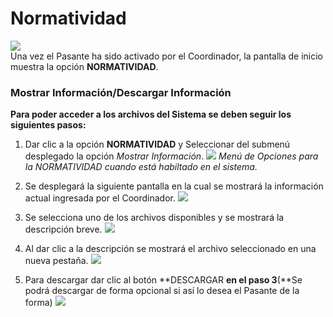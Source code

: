 # Normatividad

![](/assets/inicio_pasante_act.png)  
Una vez el Pasante ha sido activado por el Coordinador, la pantalla de inicio muestra la opción **NORMATIVIDAD**.

### Mostrar Información/Descargar Información

**Para poder acceder a los archivos del Sistema se deben seguir los siguientes pasos:**

1. Dar clic a la opción **NORMATIVIDAD** y Seleccionar del submenú desplegado la opción _Mostrar Información_. 
![](/assets/submenu_mostrar_informacion.png)
_Menú de Opciones para la NORMATIVIDAD cuando está habiltado en el sistema._

2. Se desplegará la siguiente pantalla en la cual se mostrará la información actual ingresada por el Coordinador.
![](/assets/normatividad.png)
3. Se selecciona uno de los archivos disponibles y se mostrará la descripción breve.
![](/assets/normatividad_opc.png)
4. Al dar clic a la descripción se mostrará el archivo seleccionado en una nueva pestaña.
![](/assets/normatividad_mostrada.png)
5. Para descargar dar clic al botón **DESCARGAR **en el paso 3**\(**Se podrá descargar de forma opcional si así lo desea el Pasante de la forma\)
![](/assets/descargar_bton.png)



